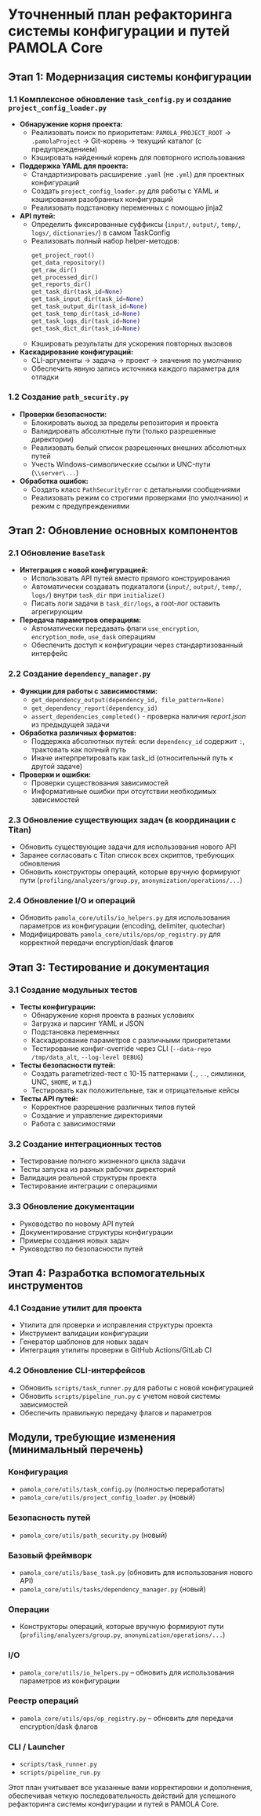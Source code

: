 # Уточненный план рефакторинга системы конфигурации и путей PAMOLA Core

## Этап 1: Модернизация системы конфигурации

### 1.1 Комплексное обновление `task_config.py` и создание `project_config_loader.py`
- **Обнаружение корня проекта:**
  - Реализовать поиск по приоритетам: `PAMOLA_PROJECT_ROOT` → `.pamolaProject` → Git-корень → текущий каталог (с предупреждением)
  - Кэшировать найденный корень для повторного использования
- **Поддержка YAML для проекта:**
  - Стандартизировать расширение `.yaml` (не `.yml`) для проектных конфигураций
  - Создать `project_config_loader.py` для работы с YAML и кэширования разобранных конфигураций
  - Реализовать подстановку переменных с помощью jinja2
- **API путей:**
  - Определить фиксированные суффиксы (`input/`, `output/`, `temp/`, `logs/`, `dictionaries/`) в самом TaskConfig
  - Реализовать полный набор helper-методов:
    ```python
    get_project_root()
    get_data_repository()
    get_raw_dir()
    get_processed_dir()
    get_reports_dir()
    get_task_dir(task_id=None)
    get_task_input_dir(task_id=None)
    get_task_output_dir(task_id=None)
    get_task_temp_dir(task_id=None)
    get_task_logs_dir(task_id=None)
    get_task_dict_dir(task_id=None)
    ```
  - Кэшировать результаты для ускорения повторных вызовов
- **Каскадирование конфигураций:**
  - CLI-аргументы → задача → проект → значения по умолчанию
  - Обеспечить явную запись источника каждого параметра для отладки

### 1.2 Создание `path_security.py`
- **Проверки безопасности:**
  - Блокировать выход за пределы репозитория и проекта
  - Валидировать абсолютные пути (только разрешенные директории)
  - Реализовать белый список разрешенных внешних абсолютных путей
  - Учесть Windows-символические ссылки и UNC-пути (`\\server\...`)
- **Обработка ошибок:**
  - Создать класс `PathSecurityError` с детальными сообщениями
  - Реализовать режим со строгими проверками (по умолчанию) и режим с предупреждениями

## Этап 2: Обновление основных компонентов

### 2.1 Обновление `BaseTask`
- **Интеграция с новой конфигурацией:**
  - Использовать API путей вместо прямого конструирования
  - Автоматически создавать подкаталоги (`input/`, `output/`, `temp/`, `logs/`) внутри `task_dir` при `initialize()`
  - Писать логи задачи в `task_dir/logs`, а root-лог оставить агрегирующим
- **Передача параметров операциям:**
  - Автоматически передавать флаги `use_encryption`, `encryption_mode`, `use_dask` операциям
  - Обеспечить доступ к конфигурации через стандартизованный интерфейс

### 2.2 Создание `dependency_manager.py`
- **Функции для работы с зависимостями:**
  - `get_dependency_output(dependency_id, file_pattern=None)`
  - `get_dependency_report(dependency_id)`
  - `assert_dependencies_completed()` - проверка наличия *report.json* из предыдущей задачи
- **Обработка различных форматов:**
  - Поддержка абсолютных путей: если `dependency_id` содержит `:`, трактовать как полный путь
  - Иначе интерпретировать как task_id (относительный путь к другой задаче)
- **Проверки и ошибки:**
  - Проверки существования зависимостей
  - Информативные ошибки при отсутствии необходимых зависимостей

### 2.3 Обновление существующих задач (в координации с Titan)
- Обновить существующие задачи для использования нового API
- Заранее согласовать с Titan список всех скриптов, требующих обновления
- Обновить конструкторы операций, которые вручную формируют пути (`profiling/analyzers/group.py`, `anonymization/operations/...`)

### 2.4 Обновление I/O и операций
- Обновить `pamola_core/utils/io_helpers.py` для использования параметров из конфигурации (encoding, delimiter, quotechar)
- Модифицировать `pamola_core/utils/ops/op_registry.py` для корректной передачи encryption/dask флагов

## Этап 3: Тестирование и документация

### 3.1 Создание модульных тестов
- **Тесты конфигурации:**
  - Обнаружение корня проекта в разных условиях
  - Загрузка и парсинг YAML и JSON
  - Подстановка переменных
  - Каскадирование параметров с различными приоритетами
  - Тестирование конфиг-override через CLI (`--data-repo /tmp/data_alt`, `--log-level DEBUG`)
- **Тесты безопасности путей:**
  - Создать parametrized-тест с 10-15 паттернами (`.`, `..`, симлинки, UNC, `$HOME`, и т.д.)
  - Тестировать как положительные, так и отрицательные кейсы
- **Тесты API путей:**
  - Корректное разрешение различных типов путей
  - Создание и управление директориями
  - Работа с зависимостями

### 3.2 Создание интеграционных тестов
- Тестирование полного жизненного цикла задачи
- Тесты запуска из разных рабочих директорий
- Валидация реальной структуры проекта
- Тестирование интеграции с операциями

### 3.3 Обновление документации
- Руководство по новому API путей
- Документирование структуры конфигурации
- Примеры создания новых задач
- Руководство по безопасности путей

## Этап 4: Разработка вспомогательных инструментов

### 4.1 Создание утилит для проекта
- Утилита для проверки и исправления структуры проекта
- Инструмент валидации конфигурации
- Генератор шаблонов для новых задач
- Интеграция утилиты проверки в GitHub Actions/GitLab CI

### 4.2 Обновление CLI-интерфейсов
- Обновить `scripts/task_runner.py` для работы с новой конфигурацией
- Обновить `scripts/pipeline_run.py` с учетом новой системы зависимостей
- Обеспечить правильную передачу флагов и параметров

## Модули, требующие изменения (минимальный перечень)

### Конфигурация
- `pamola_core/utils/task_config.py` (полностью переработать)
- `pamola_core/utils/project_config_loader.py` (новый)

### Безопасность путей
- `pamola_core/utils/path_security.py` (новый)

### Базовый фреймворк
- `pamola_core/utils/base_task.py` (обновить для использования нового API)
- `pamola_core/utils/tasks/dependency_manager.py` (новый)

### Операции
- Конструкторы операций, которые вручную формируют пути (`profiling/analyzers/group.py`, `anonymization/operations/...`)

### I/O
- `pamola_core/utils/io_helpers.py` – обновить для использования параметров из конфигурации

### Реестр операций
- `pamola_core/utils/ops/op_registry.py` – обновить для передачи encryption/dask флагов

### CLI / Launcher
- `scripts/task_runner.py`
- `scripts/pipeline_run.py`

Этот план учитывает все указанные вами корректировки и дополнения, обеспечивая четкую последовательность действий для успешного рефакторинга системы конфигурации и путей в PAMOLA Core.